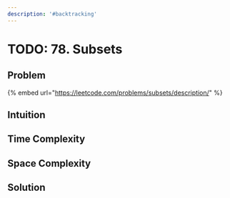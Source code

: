 ```yaml
---
description: '#backtracking'
---
```


# TODO: 78. Subsets

## Problem

{% embed url="https://leetcode.com/problems/subsets/description/" %}

## Intuition



## Time Complexity



## Space Complexity



## Solution
